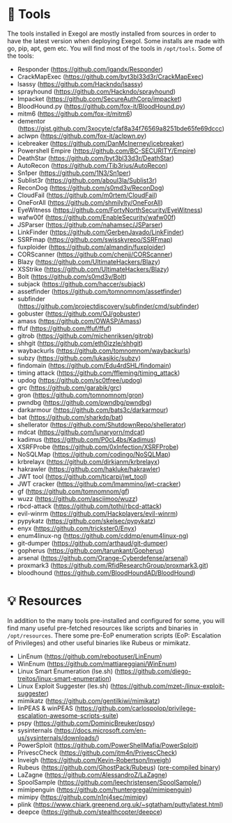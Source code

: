 # :wrench: Tools
  The tools installed in Exegol are mostly installed from sources in order to have the latest version when deploying Exegol. Some installs are made with go, pip, apt, gem etc. You will find most of the tools in `/opt/tools`.
  Some of the tools:
  - Responder (https://github.com/lgandx/Responder)
  - CrackMapExec (https://github.com/byt3bl33d3r/CrackMapExec)
  - lsassy (https://github.com/Hackndo/lsassy)
  - sprayhound (https://github.com/Hackndo/sprayhound)
  - Impacket (https://github.com/SecureAuthCorp/impacket)
  - BloodHound.py (https://github.com/fox-it/BloodHound.py)
  - mitm6 (https://github.com/fox-it/mitm6)
  - dementor (https://gist.github.com/3xocyte/cfaf8a34f76569a8251bde65fe69dccc)
  - aclwpn (https://github.com/fox-it/aclpwn.py)
  - icebreaker (https://github.com/DanMcInerney/icebreaker)
  - Powershell Empire (https://github.com/BC-SECURITY/Empire)
  - DeathStar (https://github.com/byt3bl33d3r/DeathStar)
  - AutoRecon (https://github.com/Tib3rius/AutoRecon)
  - Sn1per (https://github.com/1N3/Sn1per)
  - Sublist3r (https://github.com/aboul3la/Sublist3r)
  - ReconDog (https://github.com/s0md3v/ReconDog)
  - CloudFail (https://github.com/m0rtem/CloudFail)
  - OneForAll (https://github.com/shmilylty/OneForAll)
  - EyeWitness (https://github.com/FortyNorthSecurity/EyeWitness)
  - wafw00f (https://github.com/EnableSecurity/wafw00f)
  - JSParser (https://github.com/nahamsec/JSParser)
  - LinkFinder (https://github.com/GerbenJavado/LinkFinder)
  - SSRFmap (https://github.com/swisskyrepo/SSRFmap)
  - fuxploider (https://github.com/almandin/fuxploider)
  - CORScanner (https://github.com/chenjj/CORScanner)
  - Blazy (https://github.com/UltimateHackers/Blazy)
  - XSStrike (https://github.com/UltimateHackers/Blazy)
  - Bolt (https://github.com/s0md3v/Bolt)
  - subjack (https://github.com/haccer/subjack)
  - assetfinder (https://github.com/tomnomnom/assetfinder)
  - subfinder (https://github.com/projectdiscovery/subfinder/cmd/subfinder)
  - gobuster (https://github.com/OJ/gobuster)
  - amass (https://github.com/OWASP/Amass)
  - ffuf (https://github.com/ffuf/ffuf)
  - gitrob (https://github.com/michenriksen/gitrob)
  - shhgit (https://github.com/eth0izzle/shhgit)
  - waybackurls (https://github.com/tomnomnom/waybackurls)
  - subzy (https://github.com/lukasikic/subzy)
  - findomain (https://github.com/Edu4rdSHL/findomain)
  - timing attack (https://github.com/ffleming/timing_attack)
  - updog (https://github.com/sc0tfree/updog)
  - grc (https://github.com/garabik/grc)
  - gron (https://github.com/tomnomnom/gron)
  - pwndbg (https://github.com/pwndbg/pwndbg)
  - darkarmour (https://github.com/bats3c/darkarmour)
  - bat (https://github.com/sharkdp/bat)
  - shellerator (https://github.com/ShutdownRepo/shellerator)
  - mdcat (https://github.com/lunaryorn/mdcat)
  - kadimus (https://github.com/P0cL4bs/Kadimus)
  - XSRFProbe (https://github.com/0xInfection/XSRFProbe)
  - NoSQLMap (https://github.com/codingo/NoSQLMap)
  - krbrelayx (https://github.com/dirkjanm/krbrelayx)
  - hakrawler (https://github.com/hakluke/hakrawler)
  - JWT tool (https://github.com/ticarpi/jwt_tool)
  - JWT cracker (https://github.com/lmammino/jwt-cracker)
  - gf (https://github.com/tomnomnom/gf)
  - wuzz (https://github.com/asciimoo/wuzz)
  - rbcd-attack (https://github.com/tothi/rbcd-attack)
  - evil-winrm (https://github.com/Hackplayers/evil-winrm)
  - pypykatz (https://github.com/skelsec/pypykatz)
  - enyx (https://github.com/trickster0/Enyx)
  - enum4linux-ng (https://github.com/cddmp/enum4linux-ng)
  - git-dumper (https://github.com/arthaud/git-dumper)
  - gopherus (https://github.com/tarunkant/Gopherus)
  - arsenal (https://github.com/Orange-Cyberdefense/arsenal)
  - proxmark3 (https://github.com/RfidResearchGroup/proxmark3.git)
  - bloodhound (https://github.com/BloodHoundAD/BloodHound)

# :bulb: Resources
  In addition to the many tools pre-installed and configured for some, you will find many useful pre-fetched resources like scripts and binaries in `/opt/resources`. There some pre-EoP enumeration scripts (EoP: Escalation of Privileges) and other useful binaries like Rubeus or mimikatz.
  - LinEnum (https://github.com/rebootuser/LinEnum)
  - WinEnum (https://github.com/mattiareggiani/WinEnum)
  - Linux Smart Enumeration (lse.sh) (https://github.com/diego-treitos/linux-smart-enumeration)
  - Linux Exploit Suggester (les.sh) (https://github.com/mzet-/linux-exploit-suggester)
  - mimikatz (https://github.com/gentilkiwi/mimikatz)
  - linPEAS & winPEAS (https://github.com/carlospolop/privilege-escalation-awesome-scripts-suite)
  - pspy (https://github.com/DominicBreuker/pspy)
  - sysinternals (https://docs.microsoft.com/en-us/sysinternals/downloads/)
  - PowerSploit (https://github.com/PowerShellMafia/PowerSploit)
  - PrivescCheck (https://github.com/itm4n/PrivescCheck)
  - Inveigh (https://github.com/Kevin-Robertson/Inveigh)
  - Rubeus (https://github.com/GhostPack/Rubeus) ([pre-compiled binary](https://github.com/r3motecontrol/Ghostpack-CompiledBinaries))
  - LaZagne (https://github.com/AlessandroZ/LaZagne)
  - SpoolSample (https://github.com/leechristensen/SpoolSample/)
  - mimipenguin (https://github.com/huntergregal/mimipenguin)
  - mimipy (https://github.com/n1nj4sec/mimipy)
  - plink (https://www.chiark.greenend.org.uk/~sgtatham/putty/latest.html)
  - deepce (https://github.com/stealthcopter/deepce)
